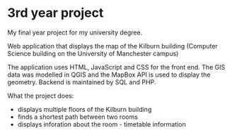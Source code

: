 # 3rd year project
 My final year project for my university degree.
 
 Web application that displays the map of the Kilburn building (Computer Science building on the University of Manchester campus)
 
 The application uses HTML, JavaScript and CSS for the front end.
 The GIS data was modelled in QGIS and the MapBox API is used to display the geometry.
 Backend is maintained by SQL and PHP.
 
 What the project does:
   - displays multiple floors of the Kilburn building
   - finds a shortest path between two rooms
   - displays inforation about the room - timetable information

